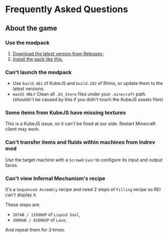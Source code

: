 # Frequently Asked Questions

## About the game

### Use the modpack
1. [Download the latest version from Releases;](https://github.com/JieningYu/Cabricality/releases)
2. [Install the pack like this.](https://docs.modrinth.com/docs/modpacks/playing_modpacks/)

### Can't launch the modpack
- Use `build.461` of KubeJS and `build.182` of Rhino, or update them to the latest versions.
- `macOS ONLY` Clean all `.DS_Store` files under your `.minecraft` path. (shouldn't be caused by this if you didn't touch the KubeJS assets files)

### Some items from KubeJS have missing textures
This is a KubeJS issue, so it can't be fixed at our side. Restart Minecraft client may work.

### Can't transfer items and fluids within machines from Indrev mod

Use the target machine with a `Screwdriver` to configure its input and output faces.

### Can't view Infernal Mechanism's recipe

It's a `Sequenced Assembly` recipe and need 2 steps of `Filling` recipe so REI can't display it.

These steps are:

- `167mB / 13500dP` of `Liquid Soul`,
- `1000mB / 81000dP` of `Lava`;

And repeat them for 3 times.